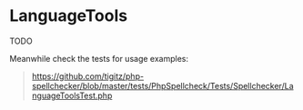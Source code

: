 # LanguageTools
TODO

Meanwhile check the tests for usage examples:
> https://github.com/tigitz/php-spellchecker/blob/master/tests/PhpSpellcheck/Tests/Spellchecker/LanguageToolsTest.php
